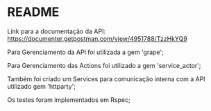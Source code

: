 # README

Link para a documentação da API:
https://documenter.getpostman.com/view/4951788/TzzHkYQ9

Para Gerenciamento da API foi utilizada a gem 'grape';

Para Gerenciamento das Actions foi utilizado a gem 'service_actor';

Também foi criado um Services para comunicação interna com a API utilizado gem 'httparty';

Os testes foram implementados em Rspec;